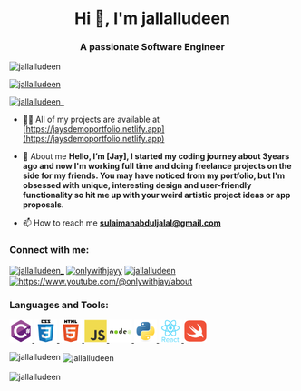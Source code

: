 <h1 align="center">Hi 👋, I'm jallalludeen</h1>
<h3 align="center">A passionate Software Engineer</h3>

<p align="left"> <img src="https://komarev.com/ghpvc/?username=jallalludeen&label=Profile%20views&color=0e75b6&style=flat" alt="jallalludeen" /> </p>

<p align="left"> <a href="https://github.com/ryo-ma/github-profile-trophy"><img src="https://github-profile-trophy.vercel.app/?username=jallalludeen" alt="jallalludeen" /></a> </p>

<p align="left"> <a href="https://twitter.com/jallalludeen_" target="blank"><img src="https://img.shields.io/twitter/follow/jallalludeen_?logo=twitter&style=for-the-badge" alt="jallalludeen_" /></a> </p>

- 👨‍💻 All of my projects are available at [https://jaysdemoportfolio.netlify.app](https://jaysdemoportfolio.netlify.app)

- 💬 About me **Hello, I’m [Jay], I started my coding journey about 3years ago and now I'm working full time and doing freelance projects on the side for my friends. You may have noticed from my portfolio, but I'm obsessed with unique, interesting design and user-friendly functionality so hit me up with your weird artistic project ideas or app proposals.**

- 📫 How to reach me **sulaimanabduljalal@gmail.com**

<h3 align="left">Connect with me:</h3>
<p align="left">
<a href="https://twitter.com/jallalludeen_" target="blank"><img align="center" src="https://raw.githubusercontent.com/rahuldkjain/github-profile-readme-generator/master/src/images/icons/Social/twitter.svg" alt="jallalludeen_" height="30" width="40" /></a>
<a href="https://linkedin.com/in/onlywithjayy" target="blank"><img align="center" src="https://raw.githubusercontent.com/rahuldkjain/github-profile-readme-generator/master/src/images/icons/Social/linked-in-alt.svg" alt="onlywithjayy" height="30" width="40" /></a>
<a href="https://instagram.com/jallalludeen" target="blank"><img align="center" src="https://raw.githubusercontent.com/rahuldkjain/github-profile-readme-generator/master/src/images/icons/Social/instagram.svg" alt="jallalludeen" height="30" width="40" /></a>
<a href="https://www.youtube.com/c/https://www.youtube.com/@onlywithjay/about" target="blank"><img align="center" src="https://raw.githubusercontent.com/rahuldkjain/github-profile-readme-generator/master/src/images/icons/Social/youtube.svg" alt="https://www.youtube.com/@onlywithjay/about" height="30" width="40" /></a>
</p>

<h3 align="left">Languages and Tools:</h3>
<p align="left"> <a href="https://www.w3schools.com/cs/" target="_blank" rel="noreferrer"> <img src="https://raw.githubusercontent.com/devicons/devicon/master/icons/csharp/csharp-original.svg" alt="csharp" width="40" height="40"/> </a> <a href="https://www.w3schools.com/css/" target="_blank" rel="noreferrer"> <img src="https://raw.githubusercontent.com/devicons/devicon/master/icons/css3/css3-original-wordmark.svg" alt="css3" width="40" height="40"/> </a> <a href="https://www.w3.org/html/" target="_blank" rel="noreferrer"> <img src="https://raw.githubusercontent.com/devicons/devicon/master/icons/html5/html5-original-wordmark.svg" alt="html5" width="40" height="40"/> </a> <a href="https://developer.mozilla.org/en-US/docs/Web/JavaScript" target="_blank" rel="noreferrer"> <img src="https://raw.githubusercontent.com/devicons/devicon/master/icons/javascript/javascript-original.svg" alt="javascript" width="40" height="40"/> </a> <a href="https://nodejs.org" target="_blank" rel="noreferrer"> <img src="https://raw.githubusercontent.com/devicons/devicon/master/icons/nodejs/nodejs-original-wordmark.svg" alt="nodejs" width="40" height="40"/> </a> <a href="https://www.python.org" target="_blank" rel="noreferrer"> <img src="https://raw.githubusercontent.com/devicons/devicon/master/icons/python/python-original.svg" alt="python" width="40" height="40"/> </a> <a href="https://reactjs.org/" target="_blank" rel="noreferrer"> <img src="https://raw.githubusercontent.com/devicons/devicon/master/icons/react/react-original-wordmark.svg" alt="react" width="40" height="40"/> </a> <a href="https://developer.apple.com/swift/" target="_blank" rel="noreferrer"> <img src="https://raw.githubusercontent.com/devicons/devicon/master/icons/swift/swift-original.svg" alt="swift" width="40" height="40"/> </a> </p>

<p><img align="left" src="https://github-readme-stats.vercel.app/api/top-langs?username=jallalludeen&show_icons=true&locale=en&layout=compact" alt="jallalludeen" /></p>

<p>&nbsp;<img align="center" src="https://github-readme-stats.vercel.app/api?username=jallalludeen&show_icons=true&locale=en" alt="jallalludeen" /></p>

<p><img align="center" src="https://github-readme-streak-stats.herokuapp.com/?user=jallalludeen&" alt="jallalludeen" /></p>
